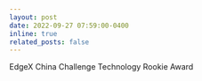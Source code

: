 ```yaml
---
layout: post
date: 2022-09-27 07:59:00-0400
inline: true
related_posts: false
---
```


EdgeX China Challenge Technology Rookie Award